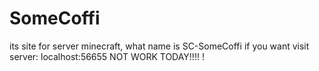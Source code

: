 # SomeCoffi
its site for server minecraft, what name is SC-SomeCoffi
if you want visit server: localhost:56655
NOT WORK TODAY!!!!
!
